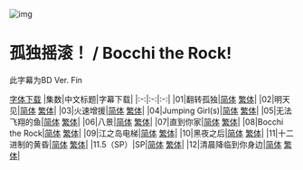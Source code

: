 ![img](https://p.inari.site/kitauji/202306/03/Bocchitherock.jpg)

# 孤独摇滚！ / Bocchi the Rock!

此字幕为BD Ver. Fin

[字体下载](https://hazukikaguya-my.sharepoint.com/:u:/g/personal/kitaujisub_office_inari_site/Ef_RuxUq59dGvRgEsKVOXmwBt3CWor-PQjJ1kfI7Xw_0Rg?e=yyt823)
|集数|中文标题|字幕下载|
|:-:|:-:|:-:|
|01|翻转孤独|[简体](https://github.com/Kitauji-Sub/Subtitles/blob/main/TV/2022/10/Bocchi%20the%20Rock!/%5BKitaujiSub%5D%20Bocchi%20the%20Rock!%20-%2001.chs.ass) [繁体](https://github.com/Kitauji-Sub/Subtitles/blob/main/TV/2022/10/Bocchi%20the%20Rock!/%5BKitaujiSub%5D%20Bocchi%20the%20Rock!%20-%2001.cht.ass)|
|02|明天见|[简体](https://github.com/Kitauji-Sub/Subtitles/blob/main/TV/2022/10/Bocchi%20the%20Rock!/%5BKitaujiSub%5D%20Bocchi%20the%20Rock!%20-%2002.chs.ass) [繁体](https://github.com/Kitauji-Sub/Subtitles/blob/main/TV/2022/10/Bocchi%20the%20Rock!/%5BKitaujiSub%5D%20Bocchi%20the%20Rock!%20-%2002.cht.ass)|
|03|火速增援|[简体](https://github.com/Kitauji-Sub/Subtitles/blob/main/TV/2022/10/Bocchi%20the%20Rock!/%5BKitaujiSub%5D%20Bocchi%20the%20Rock!%20-%2003.chs.ass) [繁体](https://github.com/Kitauji-Sub/Subtitles/blob/main/TV/2022/10/Bocchi%20the%20Rock!/%5BKitaujiSub%5D%20Bocchi%20the%20Rock!%20-%2003.cht.ass)|
|04|Jumping Girl(s)|[简体](https://github.com/Kitauji-Sub/Subtitles/blob/main/TV/2022/10/Bocchi%20the%20Rock!/%5BKitaujiSub%5D%20Bocchi%20the%20Rock!%20-%2004.chs.ass) [繁体](https://github.com/Kitauji-Sub/Subtitles/blob/main/TV/2022/10/Bocchi%20the%20Rock!/%5BKitaujiSub%5D%20Bocchi%20the%20Rock!%20-%2004.cht.ass)|
|05|无法飞翔的鱼|[简体](https://github.com/Kitauji-Sub/Subtitles/blob/main/TV/2022/10/Bocchi%20the%20Rock!/%5BKitaujiSub%5D%20Bocchi%20the%20Rock!%20-%2005.chs.ass) [繁体](https://github.com/Kitauji-Sub/Subtitles/blob/main/TV/2022/10/Bocchi%20the%20Rock!/%5BKitaujiSub%5D%20Bocchi%20the%20Rock!%20-%2005.cht.ass)|
|06|八景|[简体](https://github.com/Kitauji-Sub/Subtitles/blob/main/TV/2022/10/Bocchi%20the%20Rock!/%5BKitaujiSub%5D%20Bocchi%20the%20Rock!%20-%2006.chs.ass) [繁体](https://github.com/Kitauji-Sub/Subtitles/blob/main/TV/2022/10/Bocchi%20the%20Rock!/%5BKitaujiSub%5D%20Bocchi%20the%20Rock!%20-%2006.cht.ass)|
|07|直到你家|[简体](https://github.com/Kitauji-Sub/Subtitles/blob/main/TV/2022/10/Bocchi%20the%20Rock!/%5BKitaujiSub%5D%20Bocchi%20the%20Rock!%20-%2007.chs.ass) [繁体](https://github.com/Kitauji-Sub/Subtitles/blob/main/TV/2022/10/Bocchi%20the%20Rock!/%5BKitaujiSub%5D%20Bocchi%20the%20Rock!%20-%2007.cht.ass)|
|08|Bocchi the Rock|[简体](https://github.com/Kitauji-Sub/Subtitles/blob/main/TV/2022/10/Bocchi%20the%20Rock!/%5BKitaujiSub%5D%20Bocchi%20the%20Rock!%20-%2008.chs.ass) [繁体](https://github.com/Kitauji-Sub/Subtitles/blob/main/TV/2022/10/Bocchi%20the%20Rock!/%5BKitaujiSub%5D%20Bocchi%20the%20Rock!%20-%2008.cht.ass)|
|09|江之岛电梯|[简体](https://github.com/Kitauji-Sub/Subtitles/blob/main/TV/2022/10/Bocchi%20the%20Rock!/%5BKitaujiSub%5D%20Bocchi%20the%20Rock!%20-%2009.chs.ass) [繁体](https://github.com/Kitauji-Sub/Subtitles/blob/main/TV/2022/10/Bocchi%20the%20Rock!/%5BKitaujiSub%5D%20Bocchi%20the%20Rock!%20-%2009.cht.ass)|
|10|黑夜之后|[简体](https://github.com/Kitauji-Sub/Subtitles/blob/main/TV/2022/10/Bocchi%20the%20Rock!/%5BKitaujiSub%5D%20Bocchi%20the%20Rock!%20-%2010.chs.ass) [繁体](https://github.com/Kitauji-Sub/Subtitles/blob/main/TV/2022/10/Bocchi%20the%20Rock!/%5BKitaujiSub%5D%20Bocchi%20the%20Rock!%20-%2010.cht.ass)|
|11|十二进制的黄昏|[简体](https://github.com/Kitauji-Sub/Subtitles/blob/main/TV/2022/10/Bocchi%20the%20Rock!/%5BKitaujiSub%5D%20Bocchi%20the%20Rock!%20-%2011.chs.ass) [繁体](https://github.com/Kitauji-Sub/Subtitles/blob/main/TV/2022/10/Bocchi%20the%20Rock!/%5BKitaujiSub%5D%20Bocchi%20the%20Rock!%20-%2011.cht.ass)|
|11.5（SP）|SP|[简体](https://github.com/Kitauji-Sub/Subtitles/blob/main/TV/2022/10/Bocchi%20the%20Rock!/%5BKitaujiSub%5D%20Bocchi%20the%20Rock!%20-%2011.5.chs.ass) [繁体](https://github.com/Kitauji-Sub/Subtitles/blob/main/TV/2022/10/Bocchi%20the%20Rock!/%5BKitaujiSub%5D%20Bocchi%20the%20Rock!%20-%2011.5.cht.ass)|
|12|清晨降临到你身边|[简体](https://github.com/Kitauji-Sub/Subtitles/blob/main/TV/2022/10/Bocchi%20the%20Rock!/%5BKitaujiSub%5D%20Bocchi%20the%20Rock!%20-%2012.chs.ass) [繁体](https://github.com/Kitauji-Sub/Subtitles/blob/main/TV/2022/10/Bocchi%20the%20Rock!/%5BKitaujiSub%5D%20Bocchi%20the%20Rock!%20-%2012.cht.ass)|

